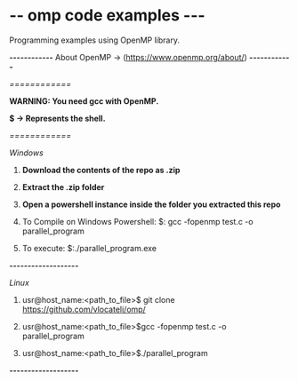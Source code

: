 # -- omp code examples ---

Programming examples using OpenMP library.

**------------**
About OpenMP -> (https://www.openmp.org/about/)
**------------**

*============*

**WARNING: You need gcc with OpenMP.**

**$ -> Represents the shell.**

*============*

*Windows*

1) **Download the contents of the repo as .zip**

2) **Extract the .zip folder**

3) **Open a powershell instance inside the folder you extracted this repo**

4) To Compile on Windows Powershell:
$: gcc -fopenmp test.c -o parallel_program

5) To execute: 
$:./parallel_program.exe

**-------------------**

*Linux*

1) usr@host_name:<path_to_file>$ git clone https://github.com/vlocateli/omp/

2) usr@host_name:<path_to_file>$gcc -fopenmp test.c -o parallel_program

3) usr@host_name:<path_to_file>$./parallel_program

**-------------------**
